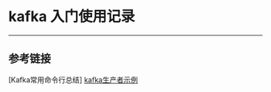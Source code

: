 # kafka 入门使用记录
***

## 参考链接
[Kafka常用命令行总结]
[kafka生产者示例](https://blog.csdn.net/propro1314/article/details/53284599)